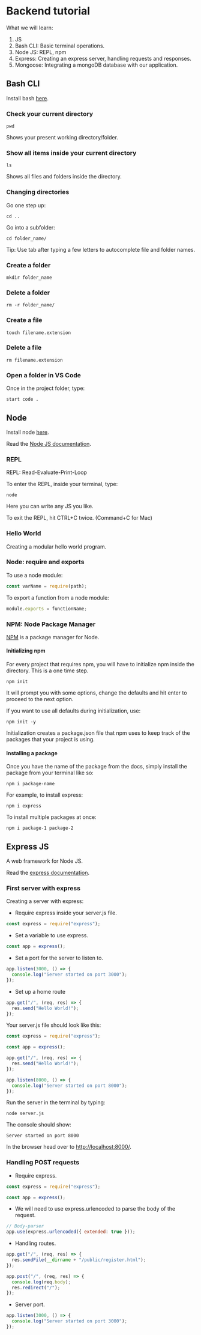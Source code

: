 # Backend tutorial

What we will learn:

1. JS
2. Bash CLI: Basic terminal operations.
3. Node JS: REPL, npm
4. Express: Creating an express server, handling requests and responses.
5. Mongoose: Integrating a mongoDB database with our application.

## Bash CLI

Install bash [here](https://git-scm.com/downloads).

### Check your current directory

```shell
pwd
```

Shows your present working directory/folder.

### Show all items inside your current directory

```shell
ls
```

Shows all files and folders inside the directory.

### Changing directories

Go one step up:

```shell
cd ..
```

Go into a subfolder:

```shell
cd folder_name/
```

Tip: Use tab after typing a few letters to autocomplete file and folder names.

### Create a folder

```shell
mkdir folder_name
```

### Delete a folder

```shell
rm -r folder_name/
```

### Create a file

```shell
touch filename.extension
```

### Delete a file

```shell
rm filename.extension
```

### Open a folder in VS Code

Once in the project folder, type:

```shell
start code .
```

## Node

Install node [here](https://nodejs.org/en/download/).

Read the [Node JS documentation](https://nodejs.org/en/docs/).

### REPL

REPL: Read-Evaluate-Print-Loop

To enter the REPL, inside your terminal, type:

```shell
node
```

Here you can write any JS you like.

To exit the REPL, hit CTRL+C twice. (Command+C for Mac)

### Hello World

Creating a modular hello world program.

### Node: require and exports

To use a node module:

```javascript
const varName = require(path);
```

To export a function from a node module:

```javascript
module.exports = functionName;
```

### NPM: Node Package Manager

[NPM](https://www.npmjs.com/) is a package manager for Node.

#### Initializing npm

For every project that requires npm, you will have to initialize npm inside the directory. This is a one time step.

```shell
npm init
```

It will prompt you with some options, change the defaults and hit enter to proceed to the next option.

If you want to use all defaults during initialization, use:

```shell
npm init -y
```

Initialization creates a package.json file that npm uses to keep track of the packages that your project is using.

#### Installing a package

Once you have the name of the package from the docs, simply install the package from your terminal like so:

```shell
npm i package-name
```

For example, to install express:

```shell
npm i express
```

To install multiple packages at once:

```shell
npm i package-1 package-2
```

## Express JS

A web framework for Node JS.

Read the [express documentation](https://expressjs.com/en/5x/api.html).

### First server with express

Creating a server with express:

- Require express inside your server.js file.

```javascript
const express = require("express");
```

- Set a variable to use express.

```javascript
const app = express();
```

- Set a port for the server to listen to.

```javascript
app.listen(3000, () => {
  console.log("Server started on port 3000");
});
```

- Set up a home route

```javascript
app.get("/", (req, res) => {
  res.send("Hello World!");
});
```

Your server.js file should look like this:

```javascript
const express = require("express");

const app = express();

app.get("/", (req, res) => {
  res.send("Hello World!");
});

app.listen(8000, () => {
  console.log("Server started on port 8000");
});
```

Run the server in the terminal by typing:

```shell
node server.js
```

The console should show:

```shell
Server started on port 8000
```

In the browser head over to [http://localhost:8000/](http://localhost:8000/).

### Handling POST requests

- Require express.

```javascript
const express = require("express");

const app = express();
```

- We will need to use express.urlencoded to parse the body of the request.

```javascript
// Body-parser
app.use(express.urlencoded({ extended: true }));
```

- Handling routes.

```javascript
app.get("/", (req, res) => {
  res.sendFile(__dirname + "/public/register.html");
});

app.post("/", (req, res) => {
  console.log(req.body);
  res.redirect("/");
});
```

- Server port.

```javascript
app.listen(3000, () => {
  console.log("Server started on port 3000");
});
```
